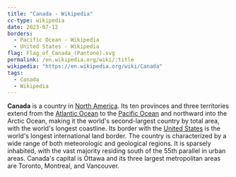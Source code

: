 ```yaml
---
title: "Canada - Wikipedia"
cc-type: wikipedia
date: 2023-07-12
borders:
  - Pacific Ocean - Wikipedia
  - United States - Wikipedia
flag: Flag_of_Canada_(Pantone).svg
permalink: /en.wikipedia.org/wiki/:title
wikipedia: "https://en.wikipedia.org/wiki/Canada"
tags:
  - Canada
  - Wikipedia
---
```

**Canada** is a country in [North America](/en.wikipedia.org/wiki/North_America). Its ten provinces and three territories extend from the [Atlantic Ocean](/en.wikipedia.org/wiki/Atlantic_Ocean) to the [Pacific Ocean](/en.wikipedia.org/wiki/Pacific_Ocean) and northward into the Arctic Ocean, making it the world's second-largest country by total area, with the world's longest coastline. Its border with the [United States](/en.wikipedia.org/wiki/United_States) is the world's longest international land border. The country is characterized by a wide range of both meteorologic and geological regions. It is sparsely inhabited, with the vast majority residing south of the 55th parallel in urban areas. Canada's capital is Ottawa and its three largest metropolitan areas are Toronto, Montreal, and Vancouver.